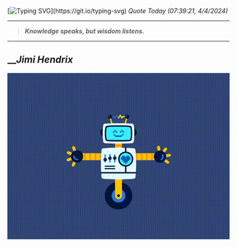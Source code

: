 [![Typing SVG](https://readme-typing-svg.herokuapp.com?font=Press+Start+2P&color=C2F784&size=35&width=900&height=100&lines=Hello+World%2C+I'm+Hung+!)](https://git.io/typing-svg) 
_Quote Today (07:39:21, 4/4/2024)_
___
>**_Knowledge speaks, but wisdom listens._**
___

## __**_Jimi Hendrix_**

![RobotDance](src/assets/images/robot-dancing-dribble.gif?style=center)
